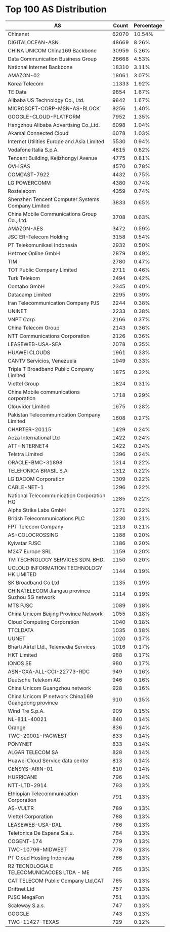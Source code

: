 # Top 100 AS Distribution
| AS | Count | Percentage |
|----|----|----|
| Chinanet | 62070 | 10.54% |
| DIGITALOCEAN-ASN | 48669 | 8.26% |
| CHINA UNICOM China169 Backbone | 30959 | 5.26% |
| Data Communication Business Group | 26668 | 4.53% |
| National Internet Backbone | 18310 | 3.11% |
| AMAZON-02 | 18061 | 3.07% |
| Korea Telecom | 11333 | 1.92% |
| TE Data | 9854 | 1.67% |
| Alibaba US Technology Co., Ltd. | 9842 | 1.67% |
| MICROSOFT-CORP-MSN-AS-BLOCK | 8256 | 1.40% |
| GOOGLE-CLOUD-PLATFORM | 7952 | 1.35% |
| Hangzhou Alibaba Advertising Co.,Ltd. | 6098 | 1.04% |
| Akamai Connected Cloud | 6078 | 1.03% |
| Internet Utilities Europe and Asia Limited | 5530 | 0.94% |
| Vodafone Italia S.p.A. | 4815 | 0.82% |
| Tencent Building, Kejizhongyi Avenue | 4775 | 0.81% |
| OVH SAS | 4570 | 0.78% |
| COMCAST-7922 | 4432 | 0.75% |
| LG POWERCOMM | 4380 | 0.74% |
| Rostelecom | 4359 | 0.74% |
| Shenzhen Tencent Computer Systems Company Limited | 3833 | 0.65% |
| China Mobile Communications Group Co., Ltd. | 3708 | 0.63% |
| AMAZON-AES | 3472 | 0.59% |
| JSC ER-Telecom Holding | 3158 | 0.54% |
| PT Telekomunikasi Indonesia | 2932 | 0.50% |
| Hetzner Online GmbH | 2879 | 0.49% |
| TIM | 2780 | 0.47% |
| TOT Public Company Limited | 2711 | 0.46% |
| Turk Telekom | 2494 | 0.42% |
| Contabo GmbH | 2345 | 0.40% |
| Datacamp Limited | 2295 | 0.39% |
| Iran Telecommunication Company PJS | 2244 | 0.38% |
| UNINET | 2233 | 0.38% |
| VNPT Corp | 2166 | 0.37% |
| China Telecom Group | 2143 | 0.36% |
| NTT Communications Corporation | 2126 | 0.36% |
| LEASEWEB-USA-SEA | 2078 | 0.35% |
| HUAWEI CLOUDS | 1961 | 0.33% |
| CANTV Servicios, Venezuela | 1949 | 0.33% |
| Triple T Broadband Public Company Limited | 1875 | 0.32% |
| Viettel Group | 1824 | 0.31% |
| China Mobile communications corporation | 1718 | 0.29% |
| Clouvider Limited | 1675 | 0.28% |
| Pakistan Telecommunication Company Limited | 1608 | 0.27% |
| CHARTER-20115 | 1429 | 0.24% |
| Aeza International Ltd | 1422 | 0.24% |
| ATT-INTERNET4 | 1422 | 0.24% |
| Telstra Limited | 1396 | 0.24% |
| ORACLE-BMC-31898 | 1314 | 0.22% |
| TELEFONICA BRASIL S.A | 1312 | 0.22% |
| LG DACOM Corporation | 1309 | 0.22% |
| CABLE-NET-1 | 1296 | 0.22% |
| National Telecommunication Corporation HQ | 1285 | 0.22% |
| Alpha Strike Labs GmbH | 1271 | 0.22% |
| British Telecommunications PLC | 1230 | 0.21% |
| FPT Telecom Company | 1213 | 0.21% |
| AS-COLOCROSSING | 1188 | 0.20% |
| Kyivstar PJSC | 1186 | 0.20% |
| M247 Europe SRL | 1159 | 0.20% |
| TM TECHNOLOGY SERVICES SDN. BHD. | 1150 | 0.20% |
| UCLOUD INFORMATION TECHNOLOGY HK LIMITED | 1144 | 0.19% |
| SK Broadband Co Ltd | 1135 | 0.19% |
| CHINATELECOM Jiangsu province Suzhou 5G network | 1114 | 0.19% |
| MTS PJSC | 1089 | 0.18% |
| China Unicom Beijing Province Network | 1055 | 0.18% |
| Cloud Computing Corporation | 1040 | 0.18% |
| TTCLDATA | 1035 | 0.18% |
| UUNET | 1020 | 0.17% |
| Bharti Airtel Ltd., Telemedia Services | 1016 | 0.17% |
| HKT Limited | 988 | 0.17% |
| IONOS SE | 980 | 0.17% |
| ASN-CXA-ALL-CCI-22773-RDC | 949 | 0.16% |
| Deutsche Telekom AG | 946 | 0.16% |
| China Unicom Guangzhou network | 928 | 0.16% |
| China Unicom IP network China169 Guangdong province | 910 | 0.15% |
| Wind Tre S.p.A. | 909 | 0.15% |
| NL-811-40021 | 840 | 0.14% |
| Orange | 836 | 0.14% |
| TWC-20001-PACWEST | 833 | 0.14% |
| PONYNET | 833 | 0.14% |
| ALGAR TELECOM SA | 828 | 0.14% |
| Huawei Cloud Service data center | 813 | 0.14% |
| CENSYS-ARIN-01 | 810 | 0.14% |
| HURRICANE | 796 | 0.14% |
| NTT-LTD-2914 | 793 | 0.13% |
| Ethiopian Telecommunication Corporation | 791 | 0.13% |
| AS-VULTR | 789 | 0.13% |
| Viettel Corporation | 788 | 0.13% |
| LEASEWEB-USA-DAL | 786 | 0.13% |
| Telefonica De Espana S.a.u. | 784 | 0.13% |
| COGENT-174 | 779 | 0.13% |
| TWC-10796-MIDWEST | 778 | 0.13% |
| PT Cloud Hosting Indonesia | 766 | 0.13% |
| R2 TECNOLOGIA E TELECOMUNICACOES LTDA - ME | 765 | 0.13% |
| CAT TELECOM Public Company Ltd,CAT | 765 | 0.13% |
| Driftnet Ltd | 757 | 0.13% |
| PJSC MegaFon | 751 | 0.13% |
| Scaleway S.a.s. | 747 | 0.13% |
| GOOGLE | 743 | 0.13% |
| TWC-11427-TEXAS | 729 | 0.12% |
